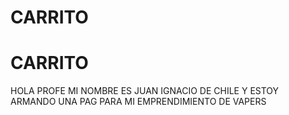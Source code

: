 # CARRITO
# CARRITO
HOLA PROFE MI NOMBRE ES JUAN IGNACIO DE CHILE Y ESTOY ARMANDO UNA PAG PARA MI EMPRENDIMIENTO DE VAPERS
